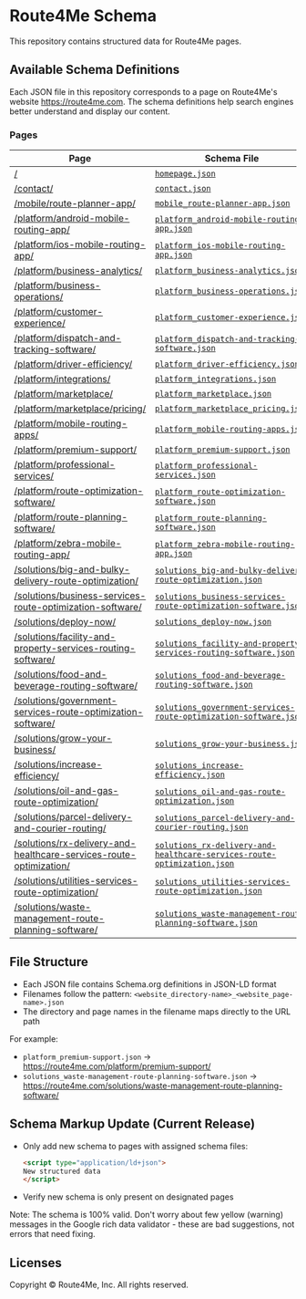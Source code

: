 # Route4Me Schema

This repository contains structured data for Route4Me pages.

## Available Schema Definitions

Each JSON file in this repository corresponds to a page on Route4Me's website https://route4me.com. The schema definitions help search engines better understand and display our content.

### Pages

| Page     | Schema File |
|----------|-------------|
| [/](https://route4me.com/) | [`homepage.json`](./homepage.json) |
| [/contact/](https://route4me.com/contact/) | [`contact.json`](./contact.json) |
| [/mobile/route-planner-app/](https://route4me.com/mobile/route-planner-app/) | [`mobile_route-planner-app.json`](./mobile_route-planner-app.json) |
| [/platform/android-mobile-routing-app/](https://route4me.com/platform/android-mobile-routing-app/) | [`platform_android-mobile-routing-app.json`](./platform_android-mobile-routing-app.json) |
| [/platform/ios-mobile-routing-app/](https://route4me.com/platform/ios-mobile-routing-app/) | [`platform_ios-mobile-routing-app.json`](./platform_ios-mobile-routing-app.json) |
| [/platform/business-analytics/](https://route4me.com/platform/business-analytics/) | [`platform_business-analytics.json`](./platform_business-analytics.json) |
| [/platform/business-operations/](https://route4me.com/platform/business-operations/) | [`platform_business-operations.json`](./platform_business-operations.json) |
| [/platform/customer-experience/](https://route4me.com/platform/customer-experience/) | [`platform_customer-experience.json`](./platform_customer-experience.json) |
| [/platform/dispatch-and-tracking-software/](https://route4me.com/platform/dispatch-and-tracking-software/) | [`platform_dispatch-and-tracking-software.json`](./platform_dispatch-and-tracking-software.json) |
| [/platform/driver-efficiency/](https://route4me.com/platform/driver-efficiency/) | [`platform_driver-efficiency.json`](./platform_driver-efficiency.json) |
| [/platform/integrations/](https://route4me.com/platform/integrations/) | [`platform_integrations.json`](./platform_integrations.json) |
| [/platform/marketplace/](https://route4me.com/platform/marketplace/) | [`platform_marketplace.json`](./platform_marketplace.json) |
| [/platform/marketplace/pricing/](https://route4me.com/platform/marketplace_pricing/) | [`platform_marketplace_pricing.json`](./platform_marketplace_pricing.json) |
| [/platform/mobile-routing-apps/](https://route4me.com/platform/mobile-routing-apps/) | [`platform_mobile-routing-apps.json`](./platform_mobile-routing-apps.json) |
| [/platform/premium-support/](https://route4me.com/platform/premium-support/) | [`platform_premium-support.json`](./platform_premium-support.json) |
| [/platform/professional-services/](https://route4me.com/platform/professional-services/) | [`platform_professional-services.json`](./platform_professional-services.json) |
| [/platform/route-optimization-software/](https://route4me.com/platform/route-optimization-software/) | [`platform_route-optimization-software.json`](./platform_route-optimization-software.json) |
| [/platform/route-planning-software/](https://route4me.com/platform/route-planning-software/) | [`platform_route-planning-software.json`](./platform_route-planning-software.json) |
| [/platform/zebra-mobile-routing-app/](https://route4me.com/platform/zebra-mobile-routing-app/) | [`platform_zebra-mobile-routing-app.json`](./platform_zebra-mobile-routing-app.json) |
| [/solutions/big-and-bulky-delivery-route-optimization/](https://route4me.com/solutions/big-and-bulky-delivery-route-optimization/) | [`solutions_big-and-bulky-delivery-route-optimization.json`](./solutions_big-and-bulky-delivery-route-optimization.json) |
| [/solutions/business-services-route-optimization-software/](https://route4me.com/solutions/business-services-route-optimization-software/) | [`solutions_business-services-route-optimization-software.json`](./solutions_business-services-route-optimization-software.json) |
| [/solutions/deploy-now/](https://route4me.com/solutions/deploy-now/) | [`solutions_deploy-now.json`](./solutions_deploy-now.json) |
| [/solutions/facility-and-property-services-routing-software/](https://route4me.com/solutions/facility-and-property-services-routing-software/) | [`solutions_facility-and-property-services-routing-software.json`](./solutions_facility-and-property-services-routing-software.json) |
| [/solutions/food-and-beverage-routing-software/](https://route4me.com/solutions/food-and-beverage-routing-software/) | [`solutions_food-and-beverage-routing-software.json`](./solutions_food-and-beverage-routing-software.json) |
| [/solutions/government-services-route-optimization-software/](https://route4me.com/solutions/government-services-route-optimization-software/) | [`solutions_government-services-route-optimization-software.json`](./solutions_government-services-route-optimization-software.json) |
| [/solutions/grow-your-business/](https://route4me.com/solutions/grow-your-business/) | [`solutions_grow-your-business.json`](./solutions_grow-your-business.json) |
| [/solutions/increase-efficiency/](https://route4me.com/solutions/increase-efficiency/) | [`solutions_increase-efficiency.json`](./solutions_increase-efficiency.json) |
| [/solutions/oil-and-gas-route-optimization/](https://route4me.com/solutions/oil-and-gas-route-optimization/) | [`solutions_oil-and-gas-route-optimization.json`](./solutions_oil-and-gas-route-optimization.json) |
| [/solutions/parcel-delivery-and-courier-routing/](https://route4me.com/solutions/parcel-delivery-and-courier-routing/) | [`solutions_parcel-delivery-and-courier-routing.json`](./solutions_parcel-delivery-and-courier-routing.json) |
| [/solutions/rx-delivery-and-healthcare-services-route-optimization/](https://route4me.com/solutions/rx-delivery-and-healthcare-services-route-optimization/) | [`solutions_rx-delivery-and-healthcare-services-route-optimization.json`](./solutions_rx-delivery-and-healthcare-services-route-optimization.json) |
| [/solutions/utilities-services-route-optimization/](https://route4me.com/solutions/utilities-services-route-optimization/) | [`solutions_utilities-services-route-optimization.json`](./solutions_utilities-services-route-optimization.json) |
| [/solutions/waste-management-route-planning-software/](https://route4me.com/solutions/waste-management-route-planning-software/) | [`solutions_waste-management-route-planning-software.json`](./solutions_waste-management-route-planning-software.json) |

## File Structure

- Each JSON file contains Schema.org definitions in JSON-LD format
- Filenames follow the pattern: `<website_directory-name>_<website_page-name>.json`
- The directory and page names in the filename maps directly to the URL path

For example:
- `platform_premium-support.json` → https://route4me.com/platform/premium-support/
- `solutions_waste-management-route-planning-software.json` → https://route4me.com/solutions/waste-management-route-planning-software/

## Schema Markup Update (Current Release)

- Only add new schema to pages with assigned schema files:
   ```html
   <script type="application/ld+json">
   New structured data
   </script>
   ```
- Verify new schema is only present on designated pages

Note: The schema is 100% valid. Don't worry about few yellow (warning) messages in the Google rich data validator - these are bad suggestions, not errors that need fixing.

## Licenses

Copyright © Route4Me, Inc. All rights reserved. 